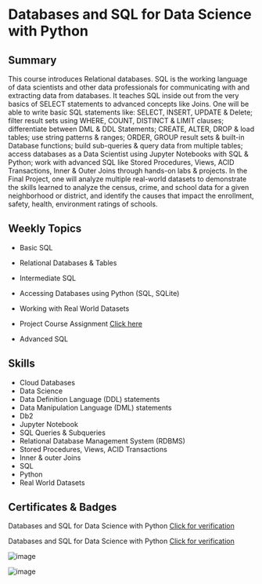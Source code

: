 # Databases and SQL for Data Science with Python

## Summary

This course introduces Relational databases. SQL is the working language of data scientists and other data professionals for communicating with and extracting data from databases. It teaches SQL inside out from the very basics of SELECT statements to advanced concepts like Joins. One will be able to write basic SQL statements like: SELECT, INSERT, UPDATE & Delete; filter result sets using WHERE, COUNT, DISTINCT & LIMIT clauses; differentiate between DML & DDL Statements; CREATE, ALTER, DROP & load tables; use string patterns & ranges; ORDER, GROUP result sets & built-in Database functions; build sub-queries & query data from multiple tables; access databases as a Data Scientist using Jupyter Notebooks with SQL & Python;  work with advanced SQL like Stored Procedures, Views, ACID Transactions, Inner & Outer Joins through hands-on labs & projects. In the Final Project, one will analyze multiple real-world datasets to demonstrate the skills learned to analyze the census, crime, and school data for a given neighborhood or district, and identify the causes that impact the enrollment, safety, health, environment ratings of schools.

## Weekly Topics

* Basic SQL
* Relational Databases & Tables
* Intermediate SQL
* Accessing Databases using Python (SQL, SQLite)
* Working with Real World Datasets
* Project Course Assignment [Click here](https://github.com/abiyselassie22/IBM-Data-Science/blob/master/4.%20%20Databases%20and%20SQL%20for%20Data%20Science%20with%20Python/5.%20Working%20with%20Real%20World%20Datasets/2.%20PeerAssign-v5_SQLite.ipynb)<br>

* Advanced SQL

## Skills

* Cloud Databases
* Data Science
* Data Definition Language (DDL) statements
* Data Manipulation Language (DML) statements 
* Db2
* Jupyter Notebook
* SQL Queries & Subqueries
* Relational Database Management System (RDBMS)
* Stored Procedures, Views, ACID Transactions
* Inner & outer Joins
* SQL
* Python
* Real World Datasets

## Certificates & Badges

Databases and SQL for Data Science with Python [Click for verification](https://coursera.org/verify/Q4AVADUJ4JQ4)<br>

Databases and SQL for Data Science with Python [Click for verification](https://www.credly.com/badges/6c2972f7-031f-418a-9565-d2a085523ff2/public_url)<br>

![image](https://github.com/user-attachments/assets/efefd881-a136-411e-b629-9aab6a5a8590)

![image](https://github.com/user-attachments/assets/bc40e04d-7cc3-4e50-9d54-d952c85ce7fd)

